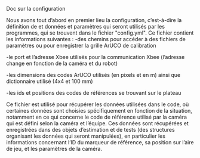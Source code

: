 [order]:       # (1)
[title]:       # (Configuration)
[description]: # (Documentation sur la configuration)

Doc sur la configuration
  
Nous avons tout d’abord en premier lieu la configuration, c’est-à-dire la définition de et données et paramètres qui seront utilisés par les programmes, qui se trouvent dans le fichier "config.yml".
Ce fichier contient les informations suivantes :
-des chemins pour accéder à des fichiers de paramètres ou pour enregistrer la grille ArUCO de calibration
  
-le port et l’adresse Xbee utilisés pour la communication Xbee (l’adresse change en fonction de la caméra et du robot)
  
-les dimensions des codes ArUCO utilisés (en pixels et en m) ainsi que dictionnaire utilisé (4x4 et 100 mm)
  
-les ids et positions des codes de références se trouvant sur le plateau
  
  
Ce fichier est utilisé pour récupérer les données utilisées dans le code, où certaines données sont choisies spécifiquement en fonction de la situation, notamment en ce qui concerne le code de référence utilisé par la caméra qui est défini selon la caméra et l’équipe.
Ces données sont récupérées et enregistrées dans des objets d’estimation et de tests (des structures organisant les données qui seront manipulées), en particulier les informations concernant l’ID du marqueur de référence, sa position sur l’aire de jeu, et les paramètres de la caméra.
  
